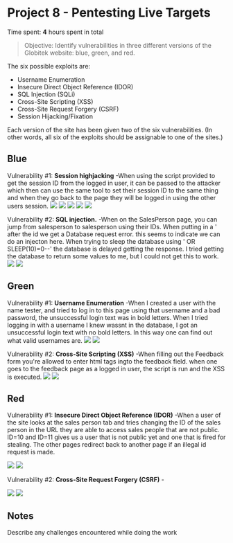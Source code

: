# Project 8 - Pentesting Live Targets

Time spent: **4** hours spent in total

> Objective: Identify vulnerabilities in three different versions of the Globitek website: blue, green, and red.

The six possible exploits are:
* Username Enumeration
* Insecure Direct Object Reference (IDOR)
* SQL Injection (SQLi)
* Cross-Site Scripting (XSS)
* Cross-Site Request Forgery (CSRF)
* Session Hijacking/Fixation

Each version of the site has been given two of the six vulnerabilities. (In other words, all six of the exploits should be assignable to one of the sites.)

## Blue

Vulnerability #1: **Session highjacking** -When using the script provided to get the session ID from the logged in user, it can be passed to the attacker which then can use the same tool to set their session ID to the same thing and when they go back to the page they will be logged in using the other users session.
<img src="https://github.com/ThoMot/CodePathLab9/blob/master/session1.png" /> 
<img src="https://github.com/ThoMot/CodePathLab9/blob/master/session2.png" /> 
<img src="https://github.com/ThoMot/CodePathLab9/blob/master/session3.png" /> 
<img src="https://github.com/ThoMot/CodePathLab9/blob/master/session4.png" /> 
<img src="https://github.com/ThoMot/CodePathLab9/blob/master/session5.png" /> 


Vulnerability #2: **SQL injection.** -When on the SalesPerson page, you can jump from salesperson to salesperson using their IDs. When putting in a ' after the id we get a Database request error. this seems to indicate we can do an injecton here. When trying to sleep the database using ' OR SLEEP(10)=0--' the database is delayed getting the response. I tried getting the database to return some values to me, but I could not get this to work. 
<img src="https://github.com/ThoMot/CodePathLab9/blob/master/SQLI1.png" /> 
<img src="https://github.com/ThoMot/CodePathLab9/blob/master/SQLI2.png" /> 

## Green

Vulnerability #1: **Username Enumeration** -When I created a user with the name tester, and tried to log in to this page using that username and a bad password, the unsuccessful login text was in bold letters. When I tried logging in with a username I knew wassnt in the database, I got an unsuccessful login text with no bold letters. In this way one can find out what valid usernames are. 
<img src="https://github.com/ThoMot/CodePathLab9/blob/master/UsEnum1.png" />
<img src="https://github.com/ThoMot/CodePathLab9/blob/master/UsEnum2.png" />

Vulnerability #2: **Cross-Site Scripting (XSS)** -When filling out the Feedback form you're allowed to enter html tags ingto the feedback field. when one goes to the feedback page as a logged in user, the script is run and the XSS is executed. 
<img src="https://github.com/ThoMot/CodePathLab9/blob/master/XSS1.png" /> 
<img src="https://github.com/ThoMot/CodePathLab9/blob/master/XSS2.png" />



## Red

Vulnerability #1: **Insecure Direct Object Reference (IDOR)** -When a user of the site looks at the sales person tab and tries changing the ID of the sales person in the URL they are able to access sales people that are not public. ID=10 and ID=11 gives us a user that is not public yet and one that is fired for stealing. The other pages redirect back to another page if an illegal id request is made.

<img src="https://github.com/ThoMot/CodePathLab9/blob/master/IDOR1.png" />
<img src="https://github.com/ThoMot/CodePathLab9/blob/master/IDOR2.png" />

Vulnerability #2: **Cross-Site Request Forgery (CSRF)** -

<img src="https://github.com/ThoMot/CodePathLab9/blob/master/CSRF1.png" />
<img src="https://github.com/ThoMot/CodePathLab9/blob/master/CSRF2.png" />


## Notes

Describe any challenges encountered while doing the work
